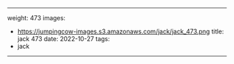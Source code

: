 
---
weight: 473
images:
- https://jumpingcow-images.s3.amazonaws.com/jack/jack_473.png
title: jack 473
date: 2022-10-27
tags:
- jack
---
